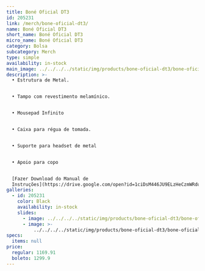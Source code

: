 ```yaml
---
title: Boné Oficial DT3
id: 205231
link: /merch/bone-oficial-dt3/
name: Boné Oficial DT3
short_name: Boné Oficial DT3
micro_name: Boné Oficial DT3
category: Bolsa
subcategory: Merch
type: simple
availability: in-stock
main_image: ../../../../static/img/products/bone-oficial-dt3/bone-oficial-dt3.png
description: >-
  • Estrutura de Metal.


  • Tampo com revestimento melamínico.


  • Mousepad Infinito


  • Caixa para régua de tomada.


  • Suporte para headset de metal


  • Apoio para copo


  [Fazer Download do Manual de
  Instruções](https://drive.google.com/open?id=1ciDsM446JU9ELzHeCzmWRduGqkkbOzIM)
galleries:
  - id: 205231
    color: Black
    availability: in-stock
    slides:
      - image: ../../../../static/img/products/bone-oficial-dt3/bone-oficial-dt3.png
      - image: >-
          ../../../../static/img/products/bone-oficial-dt3/bone-oficial-dt3-00.png
specs:
  items: null
price:
  regular: 1169.91
  boleto: 1299.9
---
```

